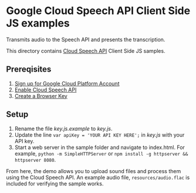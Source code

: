 # Google Cloud Speech API Client Side JS examples
Transmits audio to the Speech API and presents the transcription.

This directory contains [Cloud Speech API](https://cloud.google.com/speech/)
Client Side JS samples.

## Prereqisites
1. [Sign up for Google Cloud Platform Account](http://cloud.google.com)
2. [Enable Cloud Speech API](https://cloud.google.com/speech/docs/getting-started)
3. [Create a Browser Key](https://cloud.google.com/vision/docs/auth-template/cloud-api-auth)

## Setup
1. Rename the file *key.js.example* to *key.js*.
2. Update the line `var apiKey = 'YOUR API KEY HERE';` in *key.js* with your
API key.
3. Start a web server in the sample folder and navigate to index.html. For
example, `python -m SimpleHTTPServer` or
`npm install -g httpserver && httpserver 8080`.

From here, the demo allows you to upload sound files and process them using the
Cloud Speech API. An example audio file, `resources/audio.flac` is included for
verifying the sample works.
